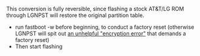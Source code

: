 This conversion is fully reversible, since flashing a stock AT&T/LG ROM through LGNPST will restore the original partition table.

* run fastboot -w before beginning, to conduct a factory reset (otherwise LGNPST will spit out [an unhelpful "encryption error"](http://forum.xda-developers.com/showpost.php?p=40178202&postcount=365) that demands a factory reset)
* Then start flashing